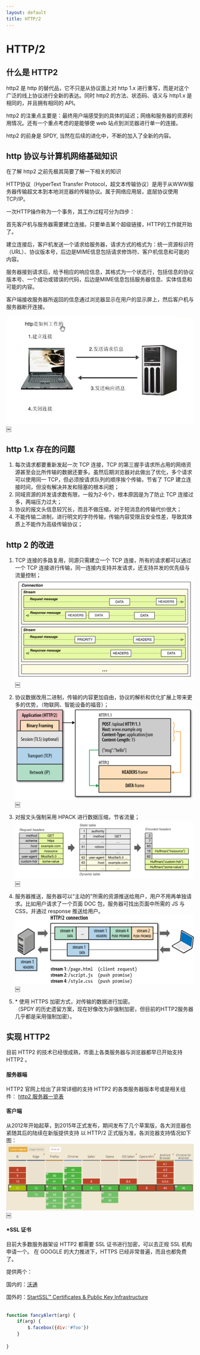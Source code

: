 ```yaml
---
layout: default
title: HTTP/2
---
```


# HTTP/2

## 什么是 HTTP2
http2 是 http 的替代品，它不只是从协议面上对 http 1.x 进行重写，而是对这个广泛的线上协议进行全新的表达。同时 http2 的方法、状态码、语义与 http1.x 是相同的，并且拥有相同的 API。

http2 的注重点主要是：最终用户端感受到的具体的延迟；网络和服务器的资源利用情况。还有一个重点考虑的是能够使 web 站点到浏览器进行单一的连接。

http2 的前身是 SPDY, 当然在后续的进化中，不断的加入了全新的内容。

## http 协议与计算机网络基础知识
在了解 http2 之前先极其简要了解一下相关的知识

HTTP协议（HyperText Transfer Protocol，超文本传输协议）是用于从WWW服务器传输超文本到本地浏览器的传输协议。属于网络应用层，底层协议使用 TCP/IP。

一次HTTP操作称为一个事务，其工作过程可分为四步：

首先客户机与服务器需要建立连接。只要单击某个超级链接，HTTP的工作就开始了。

建立连接后，客户机发送一个请求给服务器，请求方式的格式为：统一资源标识符（URL）、协议版本号，后边是MIME信息包括请求修饰符、客户机信息和可能的内容。

服务器接到请求后，给予相应的响应信息，其格式为一个状态行，包括信息的协议版本号、一个成功或错误的代码，后边是MIME信息包括服务器信息、实体信息和可能的内容。

客户端接收服务器所返回的信息通过浏览器显示在用户的显示屏上，然后客户机与服务器断开连接。

![http_work](/img/http2/http_work.jpg)￼

## http 1.x 存在的问题

1. 每次请求都要重新发起一次 TCP 连接，TCP 的第三握手请求所占用的网络资源甚至会比所传输的数据还要多。虽然后期浏览器对此做出了优化，多个请求可以使用同一 TCP，但必须按请求队列的顺序挨个传输，节省了 TCP 建立连接时间，但没有解决并发和阻塞的根本问题；
2. 同域资源的并发请求数有限，一般为2-6个，根本原因是为了防止 TCP 连接过多，两端压力过大；
3. 协议的报文头信息较冗长，而且不做压缩，对于短消息的传输代价很大；
4. 不能传输二进制，进行明文的字符传输，传输内容受限且安全性差，导致其体质上不能作为高级传输协议；

## http 2 的改进

1. TCP 连接的多路复用，同源只需建立一个 TCP 连接，所有的请求都可以通过一个 TCP 连接进行传输，同一连接内支持并发请求，还支持并发的优先级与流量控制；
![hpbn_1202](/img/http2/hpbn_1202.png)￼

2. 协议数据改用二进制，传输的内容更加自由，协议的解析和优化扩展上带来更多的优势，（物联网、智能设备的福音）；
![hpbn_1201](/img/http2/hpbn_1201.png)￼

3. 对报文头强制采用 HPACK 进行数据压缩，节省流量；
![hpbn_1205](/img/http2/hpbn_1205.png)￼

4. 服务器推送，服务器可以“主动的”所需的资源推送给用户，用户不用再单独请求。比如用户请求了一个页面 DOC 包，服务器可找出页面中所需的 JS 与 CSS，并通过 response 推送给用户。
![hpbn_1204](/img/http2/hpbn_1204.png)￼

5. \* 使用 HTTPS 加密方式，对传输的数据进行加密。<br>（SPDY 的历史遗留方案，现在好像改为非强制加密，但目前的HTTP2服务器几乎都是采用强制加密）。

## 实现 HTTP2
目前 HTTP2 的技术已经很成熟，市面上各类服务器与浏览器都早已开始支持 HTTP2 。

#### 服务器端
HTTP2 官网上给出了非常详细的支持 HTTP2 的各类服务器版本号或是相关组件：
[http2 服务器一览表](https://github.com/http2/http2-spec/wiki/Implementations)

#### 客户端
从2012年开始起草，到2015年正式发布，期间发布了几个草案版，各大浏览器也紧随其后的陆续在新版提供支持
以 HTTP/2 正式版为准，各浏览器支持情况如下图：
![1.pic_hd](/img/http2/1.pic_hd.jpg)￼

#### \*SSL 证书
目前大多数服务器架设 HTTP2 都需要 SSL 证书进行加密，可以去正规 SSL 机构申请一个。
在 GOOGLE 的大力推进下，HTTPS 已经非常普遍，而且也都免费了。

提供两个：

国内的：[沃通](https://www.wosign.com/products/free_ssl.htm)

国外的：[StartSSL™ Certificates & Public Key Infrastructure](http://www.startssl.com/)

```js

function fancyAlert(arg) {
	if(arg) {
		$.facebox({div:'#foo'})
	}
	
}

```